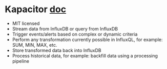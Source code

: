 # Kapacitor [doc](https://docs.influxdata.com/kapacitor/v1.1/)

* MIT licensed
* Stream data from InfluxDB or query from InfluxDB
* Trigger events/alerts based on complex or dynamic criteria
* Perform any transformation currently possible in InfluxQL, for example: SUM, MIN, MAX, etc.
* Store transformed data back into InfluxDB
* Process historical data, for example: backfill data using a processing pipeline
